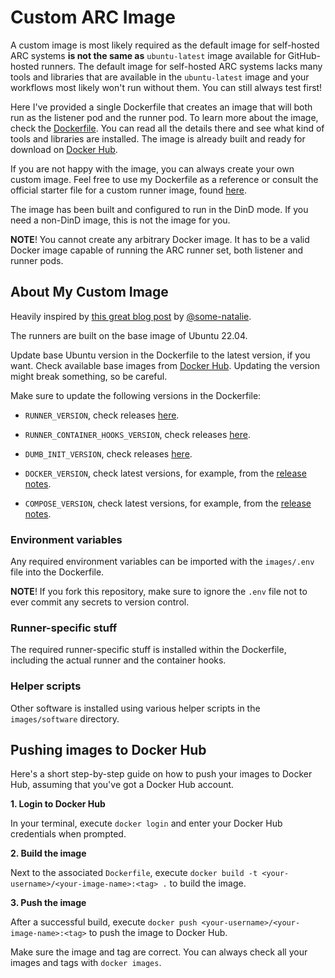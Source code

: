 # Custom ARC Image

A custom image is most likely required as the default image for self-hosted ARC systems **is not the same as** `ubuntu-latest` image available for GitHub-hosted runners. The default image for self-hosted ARC systems lacks many tools and libraries that are available in the `ubuntu-latest` image and your workflows most likely won't run without them. You can still always test first!

Here I've provided a single Dockerfile that creates an image that will both run as the listener pod and the runner pod. To learn more about the image, check the [Dockerfile](./Dockerfile "Dockerfile"). You can read all the details there and see what kind of tools and libraries are installed. The image is already built and ready for download on [Docker Hub](https://hub.docker.com/repository/docker/poser/custom-arc-runner/general "poser/custom-arc-runner | Docker Hub").

If you are not happy with the image, you can always create your own custom image. Feel free to use my Dockerfile as a reference or consult the official starter file for a custom runner image, found [here](https://docs.github.com/en/actions/hosting-your-own-runners/managing-self-hosted-runners-with-actions-runner-controller/about-actions-runner-controller#creating-your-own-runner-image "About Actions Runner Controller - GitHub Docs").

The image has been built and configured to run in the DinD mode. If you need a non-DinD image, this is not the image for you.

**NOTE**! You cannot create any arbitrary Docker image. It has to be a valid Docker image capable of running the ARC runner set, both listener and runner pods.

## About My Custom Image

Heavily inspired by [this great blog post](https://some-natalie.dev/blog/kubernoodles-pt-5/ "Creating custom images for actions-runner-controller | Some Natalie's corner of the internet") by [@some-natalie](https://github.com/some-natalie "some-natalie (Natalie Somersall)").

The runners are built on the base image of Ubuntu 22.04.

Update base Ubuntu version in the Dockerfile to the latest version, if you want. Check available base images from [Docker Hub](https://hub.docker.com/_/ubuntu "ubuntu - Official Image | Docker Hub"). Updating the version might break something, so be careful.

Make sure to update the following versions in the Dockerfile:

- `RUNNER_VERSION`, check releases [here](https://github.com/actions/runner/releases "Releases • actions/runner").

- `RUNNER_CONTAINER_HOOKS_VERSION`, check releases [here](https://github.com/actions/runner-container-hooks/releases "Releases • actions/runner-container-hooks").

- `DUMB_INIT_VERSION`, check releases [here](https://github.com/Yelp/dumb-init/releases "Releases • Yelp/dumb-init").

- `DOCKER_VERSION`, check latest versions, for example, from the [release notes](https://docs.docker.com/tags/release-notes/ "Release notes | Docker Docs").

- `COMPOSE_VERSION`, check latest versions, for example, from the [release notes](https://docs.docker.com/compose/release-notes/ "Release notes | Docker Docs").

### Environment variables

Any required environment variables can be imported with the `images/.env` file into the Dockerfile.

**NOTE**! If you fork this repository, make sure to ignore the `.env` file not to ever commit any secrets to version control.

### Runner-specific stuff

The required runner-specific stuff is installed within the Dockerfile, including the actual runner and the container hooks.

### Helper scripts

Other software is installed using various helper scripts in the `images/software` directory.

## Pushing images to Docker Hub

Here's a short step-by-step guide on how to push your images to Docker Hub, assuming that you've got a Docker Hub account.

**1. Login to Docker Hub**

In your terminal, execute `docker login` and enter your Docker Hub credentials when prompted.

**2. Build the image**

Next to the associated `Dockerfile`, execute `docker build -t <your-username>/<your-image-name>:<tag> .` to build the image.

**3. Push the image**

After a successful build, execute `docker push <your-username>/<your-image-name>:<tag>` to push the image to Docker Hub.

Make sure the image and tag are correct. You can always check all your images and tags with `docker images`.
